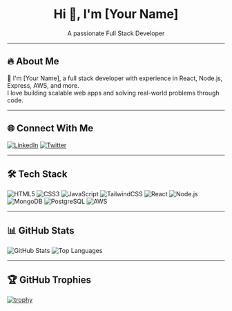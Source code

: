 <h1 align="center">Hi 👋, I'm [Your Name]</h1>
<p align="center">A passionate Full Stack Developer</p>

---

## 🔥 About Me

👋 I'm [Your Name], a full stack developer with experience in React, Node.js, Express, AWS, and more.  
I love building scalable web apps and solving real-world problems through code.

---

## 🌐 Connect With Me

[![LinkedIn](https://img.shields.io/badge/LinkedIn-0A66C2?style=flat&logo=linkedin&logoColor=white)](https://linkedin.com/in/yourprofile)
[![Twitter](https://img.shields.io/badge/Twitter-1DA1F2?style=flat&logo=twitter&logoColor=white)](https://twitter.com/yourprofile)

---

## 🛠️ Tech Stack

![HTML5](https://img.shields.io/badge/HTML5-E34F26?style=flat&logo=html5&logoColor=white)
![CSS3](https://img.shields.io/badge/CSS3-1572B6?style=flat&logo=css3&logoColor=white)
![JavaScript](https://img.shields.io/badge/JavaScript-F7DF1E?style=flat&logo=javascript&logoColor=black)
![TailwindCSS](https://img.shields.io/badge/TailwindCSS-38B2AC?style=flat&logo=tailwind-css&logoColor=white)
![React](https://img.shields.io/badge/React-61DAFB?style=flat&logo=react&logoColor=black)
![Node.js](https://img.shields.io/badge/Node.js-339933?style=flat&logo=node.js&logoColor=white)
![MongoDB](https://img.shields.io/badge/MongoDB-4EA94B?style=flat&logo=mongodb&logoColor=white)
![PostgreSQL](https://img.shields.io/badge/Postgres-4169E1?style=flat&logo=postgresql&logoColor=white)
![AWS](https://img.shields.io/badge/AWS-232F3E?style=flat&logo=amazon-aws&logoColor=white)

<!-- Add more as needed -->

---

## 📊 GitHub Stats

![GitHub Stats](https://github-readme-stats.vercel.app/api?username=YOUR_USERNAME&show_icons=true&theme=dark)
![Top Languages](https://github-readme-stats.vercel.app/api/top-langs/?username=YOUR_USERNAME&layout=compact&theme=dark)

---

## 🏆 GitHub Trophies

[![trophy](https://github-profile-trophy.vercel.app/?username=YOUR_USERNAME&theme=onedark)](https://github.com/ryo-ma/github-profile-trophy)
